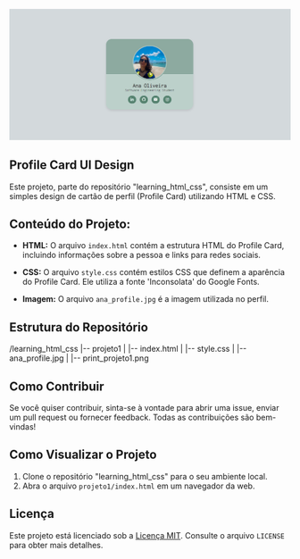 ![Imagem do projeto](https://github.com/holyvieri/learning_html_css/blob/main/projeto1/print_projeto1.png)

## Profile Card UI Design

Este projeto, parte do repositório "learning_html_css", consiste em um simples design de cartão de perfil (Profile Card) utilizando HTML e CSS.

## Conteúdo do Projeto:

- **HTML:** O arquivo `index.html` contém a estrutura HTML do Profile Card, incluindo informações sobre a pessoa e links para redes sociais.

- **CSS:** O arquivo `style.css` contém estilos CSS que definem a aparência do Profile Card. Ele utiliza a fonte 'Inconsolata' do Google Fonts.

- **Imagem:** O arquivo `ana_profile.jpg` é a imagem utilizada no perfil.

## Estrutura do Repositório

/learning_html_css
|-- projeto1
| |-- index.html
| |-- style.css
| |-- ana_profile.jpg
| |-- print_projeto1.png

## Como Contribuir

Se você quiser contribuir, sinta-se à vontade para abrir uma issue, enviar um pull request ou fornecer feedback. Todas as contribuições são bem-vindas!

## Como Visualizar o Projeto

1. Clone o repositório "learning_html_css" para o seu ambiente local.
2. Abra o arquivo `projeto1/index.html` em um navegador da web.

## Licença

Este projeto está licenciado sob a [Licença MIT](https://opensource.org/licenses/MIT). Consulte o arquivo `LICENSE` para obter mais detalhes.

[def]: projeto1\print_projeto1.png
